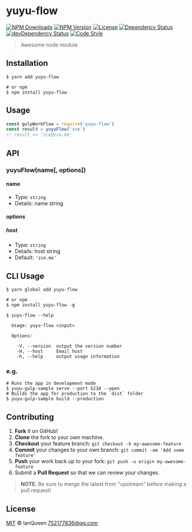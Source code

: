 # yuyu-flow

[![NPM Downloads][downloads-image]][downloads-url]
[![NPM Version][version-image]][version-url]
[![License][license-image]][license-url]
[![Dependency Status][dependency-image]][dependency-url]
[![devDependency Status][devdependency-image]][devdependency-url]
[![Code Style][style-image]][style-url]

> Awesome node module

## Installation

```shell
$ yarn add yuyu-flow

# or npm
$ npm install yuyu-flow
```

## Usage

<!-- TODO: Introduction of API use -->

```javascript
const gulpWorkFlow = require('yuyu-flow')
const result = yuyuFlow('zce')
// result => 'zce@zce.me'
```

## API

<!-- TODO: Introduction of API -->

### yuyuFlow(name[, options])

#### name

- Type: `string`
- Details: name string

#### options

##### host

- Type: `string`
- Details: host string
- Default: `'zce.me'`

## CLI Usage

<!-- TODO: Introduction of CLI -->

```shell
$ yarn global add yuyu-flow

# or npm
$ npm install yuyu-flow -g
```

```shell
$ yuyu-flow --help

  Usage: yuyu-flow <input>

  Options:

    -V, --version  output the version number
    -H, --host     Email host
    -h, --help     output usage information
```
### e.g.

```shell
# Runs the app in development mode
$ yuyu-gulp-sample serve --port 5210 --open
# Builds the app for production to the `dist` folder
$ yuyu-gulp-sample build --production
```
## Contributing

1. **Fork** it on GitHub!
2. **Clone** the fork to your own machine.
3. **Checkout** your feature branch: `git checkout -b my-awesome-feature`
4. **Commit** your changes to your own branch: `git commit -am 'Add some feature'`
5. **Push** your work back up to your fork: `git push -u origin my-awesome-feature`
6. Submit a **Pull Request** so that we can review your changes.

> **NOTE**: Be sure to merge the latest from "upstream" before making a pull request!

## License

[MIT](LICENSE) &copy; lanQueen <752177836@qq.com>



[downloads-image]: https://img.shields.io/npm/dm/yuyu-flow.svg
[downloads-url]: https://npmjs.org/package/yuyu-flow
[version-image]: https://img.shields.io/npm/v/yuyu-flow.svg
[version-url]: https://npmjs.org/package/yuyu-flow
[license-image]: https://img.shields.io/github/license/lanQueen/yuyu-flow.svg
[license-url]: https://github.com/lanQueen/yuyu-flow/blob/master/LICENSE
[dependency-image]: https://img.shields.io/david/lanQueen/yuyu-flow.svg
[dependency-url]: https://david-dm.org/lanQueen/yuyu-flow
[devdependency-image]: https://img.shields.io/david/dev/lanQueen/yuyu-flow.svg
[devdependency-url]: https://david-dm.org/lanQueen/yuyu-flow?type=dev
[style-image]: https://img.shields.io/badge/code_style-standard-brightgreen.svg
[style-url]: https://standardjs.com
